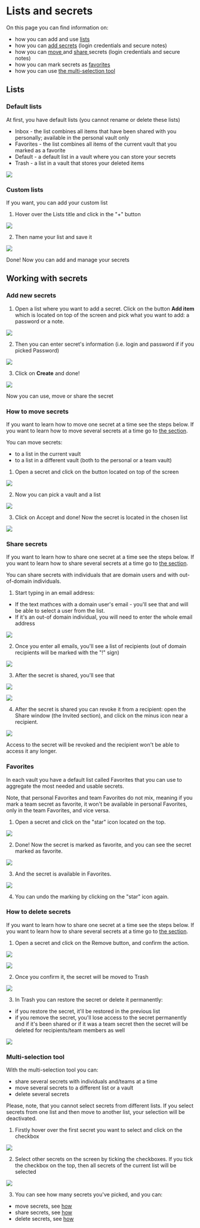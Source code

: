 # Lists and secrets

On this page you can find information on:

* how you can add and use [lists](https://github.com/caesar-team/docs/blob/master/user_docs/items.md#lists)
* how you can [add secrets](https://github.com/caesar-team/docs/blob/master/user_docs/items.md#add-new-secrets) \(login credentials and secure notes\)
* how you can [move ](https://github.com/caesar-team/docs/blob/master/user_docs/items.md#how-to-move-secrets)and [share ](https://github.com/caesar-team/docs/blob/master/user_docs/items.md#share-secrets)secrets \(login credentials and secure notes\)
* how you can mark secrets as [favorites](https://github.com/caesar-team/docs/blob/master/user_docs/items.md#favorites)
* how you can use [the multi-selection tool](https://github.com/caesar-team/docs/blob/master/user_docs/items.md#multi-selection-tool)

## Lists

### Default lists

At first, you have default lists \(you cannot rename or delete these lists\)

* Inbox - the list combines all items that have been shared with you personally; available in the personal vault only
* Favorites - the list combines all items of the current vault that you marked as a favorite
* Default - a default list in a vault where you can store your secrets
* Trash - a list in a vault that stores your deleted items 

![](../.gitbook/assets/image%20%2829%29.png)

### Custom lists

If you want, you can add your custom list

1. Hover over the Lists title and click in the "+" button

![](../.gitbook/assets/image%20%2826%29.png)

2. Then name your list and save it

![](../.gitbook/assets/image%20%2825%29.png)

Done! Now you can add and manage your secrets

## Working with secrets

### Add new secrets

1. Open a list where you want to add a secret. Click on the button **Add item** which is located on top of the screen and pick what you want to add: a password or a note.

![](../.gitbook/assets/image%20%2822%29.png)

2. Then you can enter secret's information \(i.e. login and password if if you picked Password\)

![](../.gitbook/assets/image%20%2830%29.png)

3. Click on **Create** and done! 

![](../.gitbook/assets/image%20%2850%29.png)

Now you can use, move or share the secret

### How to move secrets 

If you want to learn how to move one secret at a time see the steps below. If you want to learn how to move several secrets at a time go to [the section](https://github.com/caesar-team/docs/blob/master/user_docs/items.md#multi-selection-tool).

You can move secrets:

* to a list in the current vault
* to a list in a different vault \(both to the personal or a team vault\)

1. Open a secret and click on the button located on top of the screen

![](../.gitbook/assets/image%20%2843%29.png)

2. Now you can pick a vault and a list

![](../.gitbook/assets/image%20%2847%29.png)

3. Click on Accept and done! Now the secret is located in the chosen list

![](../.gitbook/assets/image%20%2840%29.png)

### Share secrets

If you want to learn how to share one secret at a time see the steps below. If you want to learn how to share several secrets at a time go to [the section](https://github.com/caesar-team/docs/blob/master/user_docs/items.md#multi-selection-tool).

You can share secrets with individuals that are domain users and with out-of-domain individuals.

1. Start typing in an email address:

* If the text mathces with a domain user's email - you'll see that and will be able to select a user from the list. 
* If it's an out-of domain individual, you will need to enter the whole email address

![](../.gitbook/assets/image%20%2845%29.png)

2. Once you enter all emails, you'll see a list of recipients \(out of domain recipients will be marked with the "!" sign\)

![](../.gitbook/assets/image%20%2836%29.png)

3. After the secret is shared, you'll see that

![](../.gitbook/assets/image%20%2859%29.png)

![](../.gitbook/assets/image%20%2849%29.png)

4. After the secret is shared you can revoke it from a recipient: open the Share window \(the Invited section\), and click on the minus icon near a recipient.

![](../.gitbook/assets/image%20%2834%29.png)

Access to the secret will be revoked and the recipient won't be able to access it any longer.



### Favorites

In each vault you have a default list called Favorites that you can use to aggregate the most needed and usable secrets.

Note, that personal Favorites and team Favorites do not mix, meaning if you mark a team secret as favorite, it won't be available in personal Favorites, only in the team Favorites, and vice versa. 

1. Open a secret and click on the "star" icon located on the top.

![](../.gitbook/assets/image%20%2855%29.png)

2. Done! Now the secret is marked as favorite, and you can see the secret marked as favorite.

![](../.gitbook/assets/image%20%2841%29.png)

3. And the secret is available in Favorites.

![](../.gitbook/assets/image%20%2839%29.png)

4. You can undo the marking by clicking on the "star" icon again.

### How to delete secrets

If you want to learn how to share one secret at a time see the steps below. If you want to learn how to share several secrets at a time go to [the section](https://github.com/caesar-team/docs/blob/master/user_docs/items.md#multi-selection-tool).

1. Open a secret and click on the Remove button, and confirm the action.

![](../.gitbook/assets/image%20%2833%29.png)

![](../.gitbook/assets/image%20%2856%29.png)

2. Once you confirm it, the secret will be moved to Trash

![](../.gitbook/assets/image%20%2858%29.png)

3. In Trash you can restore the secret or delete it permanently:

* if you restore the secret, it'll be restored in the previous list
* if you remove the secret, you'll lose access to the secret permanently and if it's been shared or if it was a team secret then the secret will be deleted for recipients/team members as well

![](../.gitbook/assets/image%20%2837%29.png)

### Multi-selection tool

With the multi-selection tool you can:

* share several secrets with individuals and/teams at a time
* move several secrets to a different list or a vault 
* delete several secrets

Please, note, that you cannot select secrets from different lists. If you select secrets from one list and then move to another list, your selection will be deactivated. 

1. Firstly hover over the first secret you want to select and click on the checkbox

![](../.gitbook/assets/image%20%2851%29.png)

2. Select other secrets on the screen by ticking the checkboxes. If you tick the checkbox on the top, then all secrets of the current list will be selected

![](../.gitbook/assets/image%20%2852%29.png)

3. You can see how many secrets you've picked, and you can:

* move secrets, see [how ](https://github.com/caesar-team/docs/blob/master/user_docs/items.md#how-to-move-secrets)
* share secrets, see [how](https://github.com/caesar-team/docs/blob/master/user_docs/items.md#share-secrets) 
* delete secrets, see [how](https://github.com/caesar-team/docs/blob/master/user_docs/items.md#how-to-delete-secrets)






